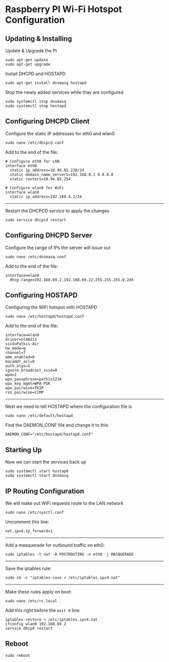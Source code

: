 # Raspberry PI Wi-Fi Hotspot Configuration

## Updating & Installing

Update & Upgrade the PI

```
sudo apt-get update
sudo apt-get upgrade
```

Install DHCPD and HOSTAPD

```
sudo apt-get install dnsmasq hostapd
```

Stop the newly added services while thay are configured

```
sudo systemctl stop dnsmasq   
sudo systemctl stop hostapd
````

## Configuring DHCPD Client

Configure the static IP addresses for eth0 and wlan0

```
sudo nano /etc/dhcpcd.conf
```

Add to the end of the file:

```
# Configure eth0 for LAN
interface eth0
  static ip_address=10.94.65.230/24
  static domain_name_servers=192.168.0.1 8.8.8.8
  static routers=10.94.65.254

# Configure wlan0 for WiFi
interface wlan0
  static ip_address=192.168.4.1/24
```

---

Restart the DHCPCD service to apply the changes

```
sudo service dhcpcd restart
```

## Configuring DHCPD Server

Configure the range of IPs the server will issue out

```
sudo nano /etc/dnsmasq.conf
```

Add to the end of the file:

```
interface=wlan0
  dhcp-range=192.168.69.2,192.168.69.22,255.255.255.0,24h
```

## Configuring HOSTAPD

Configuring the WiFi hotspot with HOSTAPD

```
sudo nano /etc/hostapd/hostapd.conf
```

Add to the end of the file:

```
interface=wlan0
driver=nl80211
ssid=Patkis-Air
hw_mode=g
channel=7
wmm_enabled=0
macaddr_acl=0
auth_algs=1
ignore_broadcast_ssid=0
wpa=2
wpa_passphrase=patkis1234
wpa_key_mgmt=WPA-PSK
wpa_pairwise=TKIP
rsn_pairwise=CCMP
```

---

Next we need to tell HOSTAPD where the configuration file is

```
sudo nano /etc/default/hostapd
```

Find the DAEMON_CONF file and change it to this:

```
DAEMON_CONF="/etc/hostapd/hostapd.conf"
```

## Starting Up

Now we can start the services back up

```
sudo systemctl start hostapd
sudo systemctl start dnsmasq
```

## IP Routing Configuration

We will make out WiFi requests route to the LAN network

```
sudo nano /etc/sysctl.conf
```

Uncomment this line:

```
net.ipv4.ip_forward=1
```

---

Add a masquerade for outbound traffic on eth0:

```
sudo iptables -t nat -A POSTROUTING -o eth0 -j MASQUERADE
```

---

Save the iptables rule:

```
sudo sh -c "iptables-save > /etc/iptables.ipv4.nat"
```

---

Make these rules apply on boot:

```
sudo nano /etc/rc.local
```

Add this right before the `exit 0` line:

```
iptables-restore < /etc/iptables.ipv4.nat
ifconfig wlan0 192.168.69.2
service dhcpd restart
```

## Reboot

```
sudo reboot
```
